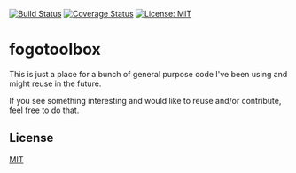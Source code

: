 [![Build Status](https://travis-ci.org/fogo/fogotoolbox.svg)](https://travis-ci.org/fogo/fogotoolbox)
[![Coverage Status](https://coveralls.io/repos/github/fogo/fogotoolbox/badge.svg?branch=master)](https://coveralls.io/github/fogo/fogotoolbox?branch=master)
[![License: MIT](https://img.shields.io/badge/License-MIT-yellow.svg)](https://opensource.org/licenses/MIT)

# fogotoolbox

This is just a place for a bunch of general purpose code I've been using and might reuse in the future.
 
If you see something interesting and would like to reuse and/or contribute, feel free to do that.

## License

[MIT](LICENSE)
